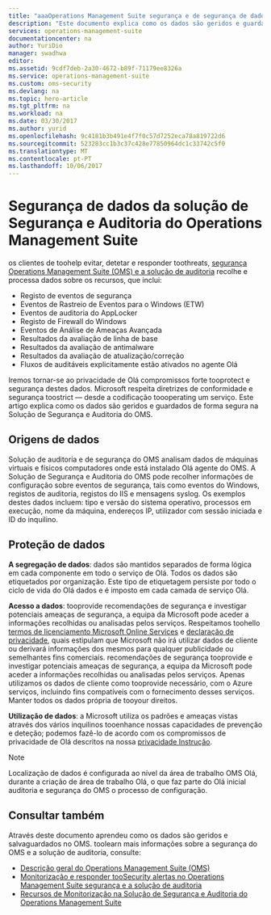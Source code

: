 ```yaml
---
title: "aaaOperations Management Suite segurança e de segurança de dados de solução de auditoria | Microsoft Docs"
description: "Este documento explica como os dados são geridos e guardados de forma segura no Operations Management Suite Security e na Solução de Segurança e Auditoria."
services: operations-management-suite
documentationcenter: na
author: YuriDio
manager: swadhwa
editor: 
ms.assetid: 9cdf7deb-2a30-4672-b89f-71179ee8326a
ms.service: operations-management-suite
ms.custom: oms-security
ms.devlang: na
ms.topic: hero-article
ms.tgt_pltfrm: na
ms.workload: na
ms.date: 03/30/2017
ms.author: yurid
ms.openlocfilehash: 9c4181b3b491e4f7f0c57d7252eca78a819722d6
ms.sourcegitcommit: 523283cc1b3c37c428e77850964dc1c33742c5f0
ms.translationtype: MT
ms.contentlocale: pt-PT
ms.lasthandoff: 10/06/2017
---
```

# <a name="operations-management-suite-security-and-audit-solution-data-security"></a>Segurança de dados da solução de Segurança e Auditoria do Operations Management Suite
os clientes de toohelp evitar, detetar e responder toothreats, [segurança Operations Management Suite (OMS) e a solução de auditoria](operations-management-suite-overview.md) recolhe e processa dados sobre os recursos, que inclui:

* Registo de eventos de segurança
* Eventos de Rastreio de Eventos para o Windows (ETW)
* Eventos de auditoria do AppLocker
* Registo de Firewall do Windows
* Eventos de Análise de Ameaças Avançada
* Resultados da avaliação de linha de base
* Resultados da avaliação de antimalware
* Resultados da avaliação de atualização/correção
* Fluxos de auditáveis explicitamente estão ativados no agente Olá

Iremos tornar-se ao privacidade de Olá compromissos forte tooprotect e segurança destes dados. Microsoft respeita diretrizes de conformidade e segurança toostrict — desde a codificação toooperating um serviço.
Este artigo explica como os dados são geridos e guardados de forma segura na Solução de Segurança e Auditoria do OMS.

## <a name="data-sources"></a>Origens de dados
Solução de auditoria e de segurança do OMS analisam dados de máquinas virtuais e físicos computadores onde está instalado Olá agente do OMS. A Solução de Segurança e Auditoria do OMS pode recolher informações de configuração sobre eventos de segurança, tais como eventos do Windows, registos de auditoria, registos do IIS e mensagens syslog. Os exemplos destes dados incluem: tipo e versão do sistema operativo, processos em execução, nome da máquina, endereços IP, utilizador com sessão iniciada e ID do inquilino.  

## <a name="data-protection"></a>Proteção de dados
**A segregação de dados**: dados são mantidos separados de forma lógica em cada componente em todo o serviço de Olá. Todos os dados são etiquetados por organização. Este tipo de etiquetagem persiste por todo o ciclo de vida do Olá dados e é imposto em cada camada de serviço Olá. 

**Acesso a dados**: tooprovide recomendações de segurança e investigar potenciais ameaças de segurança, a equipa da Microsoft pode aceder a informações recolhidas ou analisadas pelos serviços. Respeitamos toohello [termos de licenciamento Microsoft Online Services](http://www.microsoftvolumelicensing.com/DocumentSearch.aspx?Mode=3&DocumentTypeId=31) e [declaração de privacidade](https://www.microsoft.com/privacystatement/en-us/OnlineServices/Default.aspx), quais estipulam que Microsoft não irá utilizar dados de cliente ou derivará informações dos mesmos para qualquer publicidade ou semelhantes fins comerciais. recomendações de segurança tooprovide e investigar potenciais ameaças de segurança, a equipa da Microsoft pode aceder a informações recolhidas ou analisadas pelos serviços. Apenas utilizamos os dados de cliente como tooprovide necessário, com o Azure serviços, incluindo fins compatíveis com o fornecimento desses serviços. Manter todos os dados própria de tooyour direitos.

**Utilização de dados**: a Microsoft utiliza os padrões e ameaças vistas através dos vários inquilinos tooenhance nossas capacidades de prevenção e deteção; podemos fazê-lo de acordo com os compromissos de privacidade de Olá descritos na nossa [privacidade Instrução](https://www.microsoft.com/privacystatement/en-us/OnlineServices/Default.aspx).

> [!NOTE]
> Localização de dados é configurada ao nível da área de trabalho OMS Olá, durante a criação de área de trabalho Olá, o que faz parte do Olá inicial auditoria e segurança do OMS o processo de configuração.
> 
> 

## <a name="see-also"></a>Consultar também
Através deste documento aprendeu como os dados são geridos e salvaguardados no OMS. toolearn mais informações sobre a segurança do OMS e a solução de auditoria, consulte:

* [Descrição geral do Operations Management Suite (OMS)](operations-management-suite-overview.md)
* [Monitorização e responder tooSecurity alertas no Operations Management Suite segurança e a solução de auditoria](oms-security-responding-alerts.md)
* [Recursos de Monitorização na Solução de Segurança e Auditoria do Operations Management Suite](oms-security-monitoring-resources.md)

